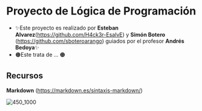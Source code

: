 # Proyecto de Lógica de Programación
- ✨Este proyecto es realizado por **Esteban Alvarez**(https://github.com/H4ck3r-EsalvE) y **Simón Botero** (https://github.com/sboteroarango) guiados por el profesor **Andrés Bedoya**✨
- 🟠Este trata de ... 🟠

## Recursos 
**Markdown** (https://markdown.es/sintaxis-markdown/)

![450_1000](https://user-images.githubusercontent.com/77682919/114108272-5c8b0e00-9898-11eb-93f1-f0635d92a9c3.jpg)

